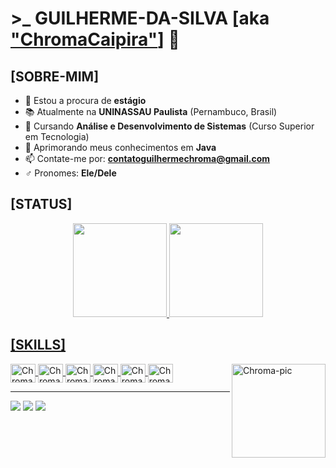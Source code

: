 <h1> >_ GUILHERME-DA-SILVA [aka <a href="https://www.youtube.com/channel/UCMhVo-5FyMq1nyfgyHLmG-g">"ChromaCaipira"</a>] 👋</h1>
<p></p>

<h2>[SOBRE-MIM]</h2>
<ul>
  <li>🔭 Estou a procura de <strong>estágio</strong></li>
  <li>📚 Atualmente na <strong>UNINASSAU Paulista</strong> (Pernambuco, Brasil)</li>
  <li>📖 Cursando <strong>Análise e Desenvolvimento de Sistemas</strong> (Curso Superior em Tecnologia)</li>
  <li>🧠 Aprimorando meus conhecimentos em <strong>Java</strong></li>
  <li>📫 Contate-me por: <a href="mailto:contatoguilhermechroma@gmail.com"><strong>contatoguilhermechroma@gmail.com</strong></a></li>
  <li>♂️ Pronomes: <strong>Ele/Dele</strong></li>
</ul>

<h2>[STATUS]</h2>
<div align="center">
  <a href="https://github.com/ChromaCaipira">
  <img height="150em" src="https://github-readme-stats.vercel.app/api?username=ChromaCaipira&show_icons=true&theme=chartreuse-dark&include_all_commits=true&count_private=true"/>
  <img height="150em" src="https://github-readme-stats.vercel.app/api/top-langs/?username=ChromaCaipira&layout=compact&langs_count=6&theme=chartreuse-dark"/>
</div>

<h2>[SKILLS]</h2>
<div>
  <img align="center" alt="Chroma-Java" height="30" width="40" src="https://cdn.jsdelivr.net/gh/devicons/devicon/icons/java/java-original.svg" />
  <img align="center" alt="Chroma-HTML" height="30" width="40" src="https://cdn.jsdelivr.net/gh/devicons/devicon/icons/html5/html5-plain.svg" />
  <img align="center" alt="Chroma-CSS" height="30" width="40" src="https://cdn.jsdelivr.net/gh/devicons/devicon/icons/css3/css3-plain.svg" />
  <img align="center" alt="Chroma-JS" height="30" width="40" src="https://cdn.jsdelivr.net/gh/devicons/devicon/icons/javascript/javascript-plain.svg" />
  <img align="center" alt="Chroma-Android" height="30" width="40" src="https://cdn.jsdelivr.net/gh/devicons/devicon/icons/android/android-plain.svg" />
  <img align="center" alt="Chroma-Kotlin" height="30" width="40" src="https://cdn.jsdelivr.net/gh/devicons/devicon/icons/kotlin/kotlin-plain.svg" />
  <img align="right" alt="Chroma-pic" height="150" src="https://yt3.ggpht.com/abjvMJ2-Dwh02m_Z6x_V3MBvK-a5bB0Au783c5Tv-MKq5UgfQFIYd79d8XS7XO4rJs_8XXFqwA=s100-c-k-c0x00ffffff-no-rj">
</div>

<hr>
  
<div>
   <a href="https://www.youtube.com/channel/UCMhVo-5FyMq1nyfgyHLmG-g" target="_blank"><img src="https://img.shields.io/badge/YouTube-FF0000?style=for-the-badge&logo=youtube&logoColor=white" target="_blank"></a>
  <a href = "mailto:contatoguilhermechroma@gmail.com"><img src="https://img.shields.io/badge/-Gmail-%23333?style=for-the-badge&logo=gmail&logoColor=white" target="_blank"></a>
  <a href="https://www.linkedin.com/in/guilherme-chroma/" target="_blank"><img src="https://img.shields.io/badge/-LinkedIn-%230077B5?style=for-the-badge&logo=linkedin&logoColor=white" target="_blank"></a>
</div>
